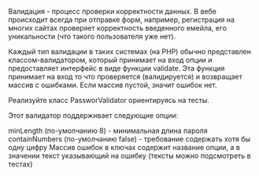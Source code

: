 Валидация - процесс проверки корректности данных. В вебе происходит всегда при отправке форм, например, регистрация на многих сайтах проверяет корректность введенного емейла, его уникальности (что такого пользователя уже нет).

Каждый тип валидации в таких системах (на PHP) обычно представлен классом-валидатором, который принимает на вход опции и предоставляет интерфейс в виде функции validate. Эта функция принимает на вход то что проверяется (валидируется) и возвращает массив с ошибками. Если массив пустой, значит ошибок нет.

Реализуйте класс PassworValidator ориентируясь на тесты.

Этот валидатор поддерживает следующие опции:

minLength (по-умолчанию 8) - минимальная длина пароля
containNumbers (по-умолчанию false) - требование содержать хотя бы одну цифру
Массив ошибок в ключах содержит название опции, а в значении текст указывающий на ошибку (тексты можно подсмотреть в тестах)